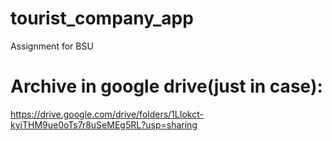 # tourist_company_app
Assignment for BSU

# Archive in google drive(just in case):
https://drive.google.com/drive/folders/1LIokct-kyiTHM9ue0oTs7r8uSeMEg5RL?usp=sharing
